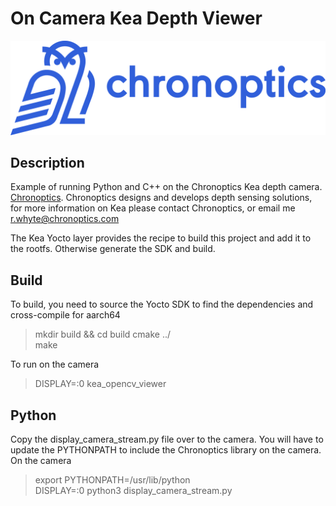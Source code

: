 # On Camera Kea Depth Viewer

![Scheme](doc/chronoptics.png)

## Description
Example of running Python and C++ on the Chronoptics Kea depth camera. [Chronoptics](www.chronoptics.com). Chronoptics designs and develops depth sensing solutions, for more information on Kea please contact Chronoptics, or email me r.whyte@chronoptics.com 

The Kea Yocto layer provides the recipe to build this project and add it to the rootfs. Otherwise generate the SDK and build. 

## Build 
To build, you need to source the Yocto SDK to find the dependencies and cross-compile for aarch64
> mkdir build && cd build
> cmake ../   
> make 

To run on the camera 
> DISPLAY=:0 kea_opencv_viewer 

## Python 
Copy the display_camera_stream.py file over to the camera. You will have to update the PYTHONPATH to include the Chronoptics library on the camera. On the camera
> export PYTHONPATH=/usr/lib/python   
> DISPLAY=:0 python3 display_camera_stream.py 

